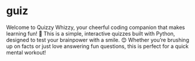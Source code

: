 # guiz
Welcome to Quizzy Whizzy, your cheerful coding companion that makes learning fun! 🌟 This is a simple, interactive quizzes  built with Python, designed to test your brainpower with a smile. 😊 Whether you’re brushing up on facts or just love answering fun questions, this is perfect for a quick mental workout!
